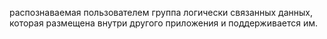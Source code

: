 распознаваемая пользователем группа логически связанных данных, которая размещена внутри другого приложения и поддерживается им.

